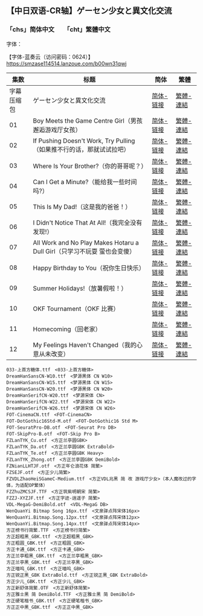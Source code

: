 ## 【中日双语-CR轴】ゲーセン少女と異文化交流
### 「chs」简体中文　　「cht」繁體中文

字体：

【字体-蓝奏云（访问密码：0624）】https://smzase114514.lanzoue.com/b00wn31qwj

| 集数 | 标题 | 简体 | 繁體 |
| --- | --- | --- | --- |
| 字幕压缩包 | ゲーセン少女と異文化交流 | [简体-链接](https://github.com/smzase/smzase_sub/blob/main/Game%20Center%EF%BC%88%E4%B8%8E%E6%B8%B8%E6%88%8F%E4%B8%AD%E5%BF%83%E7%9A%84%E5%B0%91%E5%A5%B3%E5%BC%82%E6%96%87%E5%8C%96%E4%BA%A4%E6%B5%81%E7%9A%84%E6%95%85%E4%BA%8B%EF%BC%89/%5B%E4%B8%89%E6%98%8E%E6%B2%BB%E6%91%86%E7%83%82%E7%BB%84%26Pre-S%20%E7%AE%80%E6%97%A5%5D%20%E4%B8%8E%E6%B8%B8%E6%88%8F%E4%B8%AD%E5%BF%83%E7%9A%84%E5%B0%91%E5%A5%B3%E5%BC%82%E6%96%87%E5%8C%96%E4%BA%A4%E6%B5%81%E7%9A%84%E6%95%85%E4%BA%8B.7z) | [繁體-連結](https://github.com/smzase/smzase_sub/blob/main/Game%20Center%EF%BC%88%E4%B8%8E%E6%B8%B8%E6%88%8F%E4%B8%AD%E5%BF%83%E7%9A%84%E5%B0%91%E5%A5%B3%E5%BC%82%E6%96%87%E5%8C%96%E4%BA%A4%E6%B5%81%E7%9A%84%E6%95%85%E4%BA%8B%EF%BC%89/%5B%E4%B8%89%E6%98%8E%E6%B2%BB%E6%93%BA%E7%88%9B%E7%B5%84%26Pre-S%20%E7%B9%81%E6%97%A5%5D%20%E9%81%8A%E6%A8%82%E5%A0%B4%E5%B0%91%E5%A5%B3%E7%9A%84%E7%95%B0%E6%96%87%E5%8C%96%E4%BA%A4%E6%B5%81.7z) |
| 01 | Boy Meets the Game Centre Girl（男孩邂逅游戏厅女孩） | [简体-链接](https://github.com/smzase/smzase_sub/blob/main/Game%20Center%EF%BC%88%E4%B8%8E%E6%B8%B8%E6%88%8F%E4%B8%AD%E5%BF%83%E7%9A%84%E5%B0%91%E5%A5%B3%E5%BC%82%E6%96%87%E5%8C%96%E4%BA%A4%E6%B5%81%E7%9A%84%E6%95%85%E4%BA%8B%EF%BC%89/chs/%5B%E4%B8%89%E6%98%8E%E6%B2%BB%E6%91%86%E7%83%82%E7%BB%84%26Pre-S%5D%20Game%20Center%20Shoujo%20to%20Ibunka%20Kouryuu%20-%20S01E01.chs.ass) | [繁體-連結](https://github.com/smzase/smzase_sub/blob/main/Game%20Center%EF%BC%88%E4%B8%8E%E6%B8%B8%E6%88%8F%E4%B8%AD%E5%BF%83%E7%9A%84%E5%B0%91%E5%A5%B3%E5%BC%82%E6%96%87%E5%8C%96%E4%BA%A4%E6%B5%81%E7%9A%84%E6%95%85%E4%BA%8B%EF%BC%89/cht/%5B%E4%B8%89%E6%98%8E%E6%B2%BB%E6%93%BA%E7%88%9B%E7%B5%84%26Pre-S%5D%20Game%20Center%20Shoujo%20to%20Ibunka%20Kouryuu%20-%20S01E01.cht.ass) |
| 02 | If Pushing Doesn't Work, Try Pulling（如果推不行的话，那就试试拉吧） | [简体-链接](https://github.com/smzase/smzase_sub/blob/main/Game%20Center%EF%BC%88%E4%B8%8E%E6%B8%B8%E6%88%8F%E4%B8%AD%E5%BF%83%E7%9A%84%E5%B0%91%E5%A5%B3%E5%BC%82%E6%96%87%E5%8C%96%E4%BA%A4%E6%B5%81%E7%9A%84%E6%95%85%E4%BA%8B%EF%BC%89/chs/%5B%E4%B8%89%E6%98%8E%E6%B2%BB%E6%91%86%E7%83%82%E7%BB%84%26Pre-S%5D%20Game%20Center%20Shoujo%20to%20Ibunka%20Kouryuu%20-%20S01E02.chs.ass) | [繁體-連結](https://github.com/smzase/smzase_sub/blob/main/Game%20Center%EF%BC%88%E4%B8%8E%E6%B8%B8%E6%88%8F%E4%B8%AD%E5%BF%83%E7%9A%84%E5%B0%91%E5%A5%B3%E5%BC%82%E6%96%87%E5%8C%96%E4%BA%A4%E6%B5%81%E7%9A%84%E6%95%85%E4%BA%8B%EF%BC%89/cht/%5B%E4%B8%89%E6%98%8E%E6%B2%BB%E6%93%BA%E7%88%9B%E7%B5%84%26Pre-S%5D%20Game%20Center%20Shoujo%20to%20Ibunka%20Kouryuu%20-%20S01E02.cht.ass) |
| 03 | Where Is Your Brother?（你的哥哥呢？） | [简体-链接](https://github.com/smzase/smzase_sub/blob/main/Game%20Center%EF%BC%88%E4%B8%8E%E6%B8%B8%E6%88%8F%E4%B8%AD%E5%BF%83%E7%9A%84%E5%B0%91%E5%A5%B3%E5%BC%82%E6%96%87%E5%8C%96%E4%BA%A4%E6%B5%81%E7%9A%84%E6%95%85%E4%BA%8B%EF%BC%89/chs/%5B%E4%B8%89%E6%98%8E%E6%B2%BB%E6%91%86%E7%83%82%E7%BB%84%26Pre-S%5D%20Game%20Center%20Shoujo%20to%20Ibunka%20Kouryuu%20-%20S01E03.chs.ass) | [繁體-連結](https://github.com/smzase/smzase_sub/blob/main/Game%20Center%EF%BC%88%E4%B8%8E%E6%B8%B8%E6%88%8F%E4%B8%AD%E5%BF%83%E7%9A%84%E5%B0%91%E5%A5%B3%E5%BC%82%E6%96%87%E5%8C%96%E4%BA%A4%E6%B5%81%E7%9A%84%E6%95%85%E4%BA%8B%EF%BC%89/cht/%5B%E4%B8%89%E6%98%8E%E6%B2%BB%E6%93%BA%E7%88%9B%E7%B5%84%26Pre-S%5D%20Game%20Center%20Shoujo%20to%20Ibunka%20Kouryuu%20-%20S01E03.cht.ass) |
| 04 | Can I Get a Minute?（能给我一些时间吗?） | [简体-链接](https://github.com/smzase/smzase_sub/blob/main/Game%20Center%EF%BC%88%E4%B8%8E%E6%B8%B8%E6%88%8F%E4%B8%AD%E5%BF%83%E7%9A%84%E5%B0%91%E5%A5%B3%E5%BC%82%E6%96%87%E5%8C%96%E4%BA%A4%E6%B5%81%E7%9A%84%E6%95%85%E4%BA%8B%EF%BC%89/chs/%5B%E4%B8%89%E6%98%8E%E6%B2%BB%E6%91%86%E7%83%82%E7%BB%84%26Pre-S%5D%20Game%20Center%20Shoujo%20to%20Ibunka%20Kouryuu%20-%20S01E04.chs.ass) | [繁體-連結](https://github.com/smzase/smzase_sub/blob/main/Game%20Center%EF%BC%88%E4%B8%8E%E6%B8%B8%E6%88%8F%E4%B8%AD%E5%BF%83%E7%9A%84%E5%B0%91%E5%A5%B3%E5%BC%82%E6%96%87%E5%8C%96%E4%BA%A4%E6%B5%81%E7%9A%84%E6%95%85%E4%BA%8B%EF%BC%89/cht/%5B%E4%B8%89%E6%98%8E%E6%B2%BB%E6%93%BA%E7%88%9B%E7%B5%84%26Pre-S%5D%20Game%20Center%20Shoujo%20to%20Ibunka%20Kouryuu%20-%20S01E04.cht.ass) |
| 05 | This Is My Dad!（这是我的爸爸！） | [简体-链接](https://github.com/smzase/smzase_sub/blob/main/Game%20Center%EF%BC%88%E4%B8%8E%E6%B8%B8%E6%88%8F%E4%B8%AD%E5%BF%83%E7%9A%84%E5%B0%91%E5%A5%B3%E5%BC%82%E6%96%87%E5%8C%96%E4%BA%A4%E6%B5%81%E7%9A%84%E6%95%85%E4%BA%8B%EF%BC%89/chs/%5B%E4%B8%89%E6%98%8E%E6%B2%BB%E6%91%86%E7%83%82%E7%BB%84%26Pre-S%5D%20Game%20Center%20Shoujo%20to%20Ibunka%20Kouryuu%20-%20S01E05.chs.ass) | [繁體-連結](https://github.com/smzase/smzase_sub/blob/main/Game%20Center%EF%BC%88%E4%B8%8E%E6%B8%B8%E6%88%8F%E4%B8%AD%E5%BF%83%E7%9A%84%E5%B0%91%E5%A5%B3%E5%BC%82%E6%96%87%E5%8C%96%E4%BA%A4%E6%B5%81%E7%9A%84%E6%95%85%E4%BA%8B%EF%BC%89/cht/%5B%E4%B8%89%E6%98%8E%E6%B2%BB%E6%93%BA%E7%88%9B%E7%B5%84%26Pre-S%5D%20Game%20Center%20Shoujo%20to%20Ibunka%20Kouryuu%20-%20S01E05.cht.ass) |
| 06 | I Didn't Notice That At All!（我完全没有发现!） | [简体-链接](https://github.com/smzase/smzase_sub/blob/main/Game%20Center%EF%BC%88%E4%B8%8E%E6%B8%B8%E6%88%8F%E4%B8%AD%E5%BF%83%E7%9A%84%E5%B0%91%E5%A5%B3%E5%BC%82%E6%96%87%E5%8C%96%E4%BA%A4%E6%B5%81%E7%9A%84%E6%95%85%E4%BA%8B%EF%BC%89/chs/%5B%E4%B8%89%E6%98%8E%E6%B2%BB%E6%91%86%E7%83%82%E7%BB%84%26Pre-S%5D%20Game%20Center%20Shoujo%20to%20Ibunka%20Kouryuu%20-%20S01E06.chs.ass) | [繁體-連結](https://github.com/smzase/smzase_sub/blob/main/Game%20Center%EF%BC%88%E4%B8%8E%E6%B8%B8%E6%88%8F%E4%B8%AD%E5%BF%83%E7%9A%84%E5%B0%91%E5%A5%B3%E5%BC%82%E6%96%87%E5%8C%96%E4%BA%A4%E6%B5%81%E7%9A%84%E6%95%85%E4%BA%8B%EF%BC%89/cht/%5B%E4%B8%89%E6%98%8E%E6%B2%BB%E6%93%BA%E7%88%9B%E7%B5%84%26Pre-S%5D%20Game%20Center%20Shoujo%20to%20Ibunka%20Kouryuu%20-%20S01E06.cht.ass) |
| 07 | All Work and No Play Makes Hotaru a Dull Girl（只学习不玩耍  萤也会变傻） | [简体-链接](https://github.com/smzase/smzase_sub/blob/main/Game%20Center%EF%BC%88%E4%B8%8E%E6%B8%B8%E6%88%8F%E4%B8%AD%E5%BF%83%E7%9A%84%E5%B0%91%E5%A5%B3%E5%BC%82%E6%96%87%E5%8C%96%E4%BA%A4%E6%B5%81%E7%9A%84%E6%95%85%E4%BA%8B%EF%BC%89/chs/%5B%E4%B8%89%E6%98%8E%E6%B2%BB%E6%91%86%E7%83%82%E7%BB%84%26Pre-S%5D%20Game%20Center%20Shoujo%20to%20Ibunka%20Kouryuu%20-%20S01E07.chs.ass) | [繁體-連結](https://github.com/smzase/smzase_sub/blob/main/Game%20Center%EF%BC%88%E4%B8%8E%E6%B8%B8%E6%88%8F%E4%B8%AD%E5%BF%83%E7%9A%84%E5%B0%91%E5%A5%B3%E5%BC%82%E6%96%87%E5%8C%96%E4%BA%A4%E6%B5%81%E7%9A%84%E6%95%85%E4%BA%8B%EF%BC%89/cht/%5B%E4%B8%89%E6%98%8E%E6%B2%BB%E6%93%BA%E7%88%9B%E7%B5%84%26Pre-S%5D%20Game%20Center%20Shoujo%20to%20Ibunka%20Kouryuu%20-%20S01E07.cht.ass) |
| 08 | Happy Birthday to You（祝你生日快乐） | [简体-链接](https://github.com/smzase/smzase_sub/blob/main/Game%20Center%EF%BC%88%E4%B8%8E%E6%B8%B8%E6%88%8F%E4%B8%AD%E5%BF%83%E7%9A%84%E5%B0%91%E5%A5%B3%E5%BC%82%E6%96%87%E5%8C%96%E4%BA%A4%E6%B5%81%E7%9A%84%E6%95%85%E4%BA%8B%EF%BC%89/chs/%5B%E4%B8%89%E6%98%8E%E6%B2%BB%E6%91%86%E7%83%82%E7%BB%84%26Pre-S%5D%20Game%20Center%20Shoujo%20to%20Ibunka%20Kouryuu%20-%20S01E08.chs.ass) | [繁體-連結](https://github.com/smzase/smzase_sub/blob/main/Game%20Center%EF%BC%88%E4%B8%8E%E6%B8%B8%E6%88%8F%E4%B8%AD%E5%BF%83%E7%9A%84%E5%B0%91%E5%A5%B3%E5%BC%82%E6%96%87%E5%8C%96%E4%BA%A4%E6%B5%81%E7%9A%84%E6%95%85%E4%BA%8B%EF%BC%89/cht/%5B%E4%B8%89%E6%98%8E%E6%B2%BB%E6%93%BA%E7%88%9B%E7%B5%84%26Pre-S%5D%20Game%20Center%20Shoujo%20to%20Ibunka%20Kouryuu%20-%20S01E08.cht.ass) |
| 09 | Summer Holidays!（放暑假啦！） | [简体-链接](https://github.com/smzase/smzase_sub/blob/main/Game%20Center%EF%BC%88%E4%B8%8E%E6%B8%B8%E6%88%8F%E4%B8%AD%E5%BF%83%E7%9A%84%E5%B0%91%E5%A5%B3%E5%BC%82%E6%96%87%E5%8C%96%E4%BA%A4%E6%B5%81%E7%9A%84%E6%95%85%E4%BA%8B%EF%BC%89/chs/%5B%E4%B8%89%E6%98%8E%E6%B2%BB%E6%91%86%E7%83%82%E7%BB%84%26Pre-S%5D%20Game%20Center%20Shoujo%20to%20Ibunka%20Kouryuu%20-%20S01E09.chs.ass) | [繁體-連結](https://github.com/smzase/smzase_sub/blob/main/Game%20Center%EF%BC%88%E4%B8%8E%E6%B8%B8%E6%88%8F%E4%B8%AD%E5%BF%83%E7%9A%84%E5%B0%91%E5%A5%B3%E5%BC%82%E6%96%87%E5%8C%96%E4%BA%A4%E6%B5%81%E7%9A%84%E6%95%85%E4%BA%8B%EF%BC%89/cht/%5B%E4%B8%89%E6%98%8E%E6%B2%BB%E6%93%BA%E7%88%9B%E7%B5%84%26Pre-S%5D%20Game%20Center%20Shoujo%20to%20Ibunka%20Kouryuu%20-%20S01E09.cht.ass) |
| 10 | OKF Tournament（OKF 比赛） | [简体-链接](https://github.com/smzase/smzase_sub/blob/main/Game%20Center%EF%BC%88%E4%B8%8E%E6%B8%B8%E6%88%8F%E4%B8%AD%E5%BF%83%E7%9A%84%E5%B0%91%E5%A5%B3%E5%BC%82%E6%96%87%E5%8C%96%E4%BA%A4%E6%B5%81%E7%9A%84%E6%95%85%E4%BA%8B%EF%BC%89/chs/%5B%E4%B8%89%E6%98%8E%E6%B2%BB%E6%91%86%E7%83%82%E7%BB%84%26Pre-S%5D%20Game%20Center%20Shoujo%20to%20Ibunka%20Kouryuu%20-%20S01E10.chs.ass) | [繁體-連結](https://github.com/smzase/smzase_sub/blob/main/Game%20Center%EF%BC%88%E4%B8%8E%E6%B8%B8%E6%88%8F%E4%B8%AD%E5%BF%83%E7%9A%84%E5%B0%91%E5%A5%B3%E5%BC%82%E6%96%87%E5%8C%96%E4%BA%A4%E6%B5%81%E7%9A%84%E6%95%85%E4%BA%8B%EF%BC%89/cht/%5B%E4%B8%89%E6%98%8E%E6%B2%BB%E6%93%BA%E7%88%9B%E7%B5%84%26Pre-S%5D%20Game%20Center%20Shoujo%20to%20Ibunka%20Kouryuu%20-%20S01E10.cht.ass) |
| 11 | Homecoming（回老家） | [简体-链接](https://github.com/smzase/smzase_sub/blob/main/Game%20Center%EF%BC%88%E4%B8%8E%E6%B8%B8%E6%88%8F%E4%B8%AD%E5%BF%83%E7%9A%84%E5%B0%91%E5%A5%B3%E5%BC%82%E6%96%87%E5%8C%96%E4%BA%A4%E6%B5%81%E7%9A%84%E6%95%85%E4%BA%8B%EF%BC%89/chs/%5B%E4%B8%89%E6%98%8E%E6%B2%BB%E6%91%86%E7%83%82%E7%BB%84%26Pre-S%5D%20Game%20Center%20Shoujo%20to%20Ibunka%20Kouryuu%20-%20S01E11.chs.ass) | [繁體-連結](https://github.com/smzase/smzase_sub/blob/main/Game%20Center%EF%BC%88%E4%B8%8E%E6%B8%B8%E6%88%8F%E4%B8%AD%E5%BF%83%E7%9A%84%E5%B0%91%E5%A5%B3%E5%BC%82%E6%96%87%E5%8C%96%E4%BA%A4%E6%B5%81%E7%9A%84%E6%95%85%E4%BA%8B%EF%BC%89/cht/%5B%E4%B8%89%E6%98%8E%E6%B2%BB%E6%93%BA%E7%88%9B%E7%B5%84%26Pre-S%5D%20Game%20Center%20Shoujo%20to%20Ibunka%20Kouryuu%20-%20S01E11.cht.ass) |
| 12 | My Feelings Haven't Changed（我的心意从未改变） | [简体-链接](https://github.com/smzase/smzase_sub/blob/main/Game%20Center%EF%BC%88%E4%B8%8E%E6%B8%B8%E6%88%8F%E4%B8%AD%E5%BF%83%E7%9A%84%E5%B0%91%E5%A5%B3%E5%BC%82%E6%96%87%E5%8C%96%E4%BA%A4%E6%B5%81%E7%9A%84%E6%95%85%E4%BA%8B%EF%BC%89/chs/%5B%E4%B8%89%E6%98%8E%E6%B2%BB%E6%91%86%E7%83%82%E7%BB%84%26Pre-S%5D%20Game%20Center%20Shoujo%20to%20Ibunka%20Kouryuu%20-%20S01E12.chs.ass) | [繁體-連結](https://github.com/smzase/smzase_sub/blob/main/Game%20Center%EF%BC%88%E4%B8%8E%E6%B8%B8%E6%88%8F%E4%B8%AD%E5%BF%83%E7%9A%84%E5%B0%91%E5%A5%B3%E5%BC%82%E6%96%87%E5%8C%96%E4%BA%A4%E6%B5%81%E7%9A%84%E6%95%85%E4%BA%8B%EF%BC%89/cht/%5B%E4%B8%89%E6%98%8E%E6%B2%BB%E6%93%BA%E7%88%9B%E7%B5%84%26Pre-S%5D%20Game%20Center%20Shoujo%20to%20Ibunka%20Kouryuu%20-%20S01E12.cht.ass) |

```
033-上首方糖体.ttf　<033-上首方糖体>
DreamHanSansCN-W10.ttf　<梦源黑体 CN W10>
DreamHanSansCN-W15.ttf　<梦源黑体 CN W15>
DreamHanSansCN-W20.ttf　<梦源黑体 CN W20>
DreamHanSerifCN-W20.ttf　<梦源宋体 CN>
DreamHanSerifCN-W22.ttf　<梦源宋体 CN W22>
DreamHanSerifCN-W26.ttf　<梦源宋体 CN W26>
FOT-CinemaCN.ttf　<FOT-CinemaCN>
FOT-DotGothic16Std-M.otf　<FOT-DotGothic16 Std M>
FOT-SeuratPro-DB.otf　<FOT-Seurat Pro DB>
FOT-SkipPro-B.otf　<FOT-Skip Pro B>
FZLanTYK_Cu.otf　<方正兰亭圆GBK>
FZLanTYK_Da.otf　<方正兰亭圆GBK ExtraBold>
FZLanTYK_Te.otf　<方正兰亭圆GBK Heavy>
FZLanTYK_Zhong.otf　<方正兰亭圆GBK DemiBold>
FZNianLLHTJF.otf　<方正年仑浪花体 简繁>
FZSEJF.otf　<方正少儿简繁>
FZVDLZhaoHeiSGameC-Medium.ttf　<方正VDL兆黑 简 改 游戏厅少女>（本人魔改过的字体，为适配OP繁体）
FZZhuZMCSJF.TTF　<方正筑紫明朝宋 简繁>
FZZJ-XYZJF.ttf　<方正字迹-逍遥子 简繁>
VDL-MegaG-DemiBold.otf　<VDL-MegaG DB>
WenQuanYi Bitmap Song 16px.ttf　<文泉驿点阵宋体16px>
WenQuanYi.Bitmap.Song.12px.ttf　<文泉驿点阵宋体12px>
WenQuanYi.Bitmap.Song.14px.ttf　<文泉驿点阵宋体14px>
方正榜书行简繁.TTF　<方正榜书行简繁>
方正超粗黑_GBK.ttf　<方正超粗黑_GBK>
方正粗圆_GBK.ttf　<方正粗圆_GBK>
方正卡通_GBK.ttf　<方正卡通_GBK>
方正兰亭粗黑_GBK.ttf　<方正兰亭粗黑_GBK>
方正兰亭黑_GBK.ttf　<方正兰亭黑_GBK>
方正喵呜_GBK.ttf　<方正喵呜_GBK>
方正锐正黑_GBK ExtraBold.ttf　<方正锐正黑_GBK ExtraBold>
方正少儿_GBK.ttf　<方正少儿_GBK>
方正新舒体简繁.OTF　<方正新舒体简繁>
方正雅士黑 简 DemiBold.TTF　<方正雅士黑 简 DemiBold>
方正硬笔楷书_GBK.ttf　<方正硬笔楷书_GBK>
方正正中黑_GBK.ttf　<方正正中黑_GBK>
```

